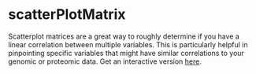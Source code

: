 # scatterPlotMatrix
Scatterplot matrices are a great way to roughly determine if you have a linear correlation between multiple variables. This is particularly helpful in pinpointing specific variables that might have similar correlations to your genomic or proteomic data.
Get an interactive version [here](http://ayanghatak.github.io/scatterPlotMatrix/).
